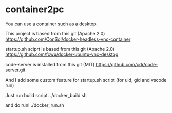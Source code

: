 # container2pc
You can use a container such as a desktop.

This project is based from this git (Apache 2.0)
https://github.com/ConSol/docker-headless-vnc-container

startup.sh sciprt is based from this git (Apache 2.0)
https://github.com/fcwu/docker-ubuntu-vnc-desktop

code-server is installed from this git (MIT)
https://github.com/cdr/code-server.git

And I add some custom feature for startup.sh script (for uid, gid and vscode run)

Just run build script.
./docker_build.sh

and do run!
./docker_run.sh
